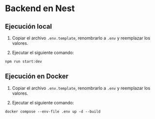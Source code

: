 # Backend en Nest

## Ejecución local

1. Copiar el archivo `.env.template`, renombrarlo a `.env` y reemplazar los valores.

2. Ejecutar el siguiente comando:

```
npm run start:dev
```

## Ejecución en Docker

1. Copiar el archivo `.env.template`, renombrarlo a `.env` y reemplazar los valores.

2. Ejecutar el siguiente comando:

```
docker compose --env-file .env up -d --build
```
